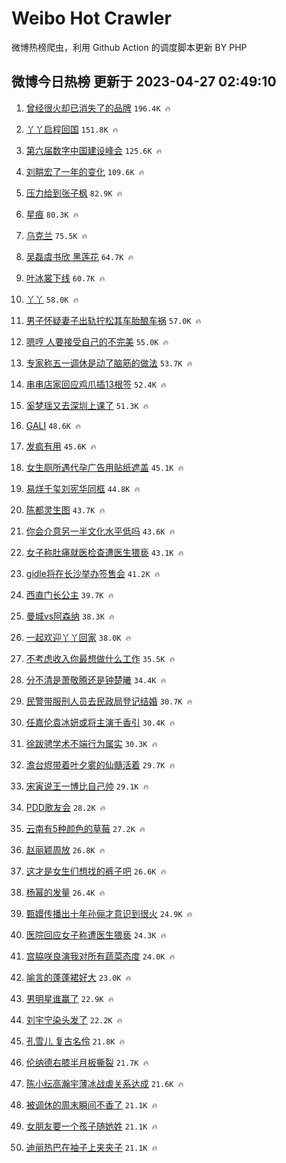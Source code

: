 # Weibo Hot Crawler 



微博热榜爬虫，利用 Github Action 的调度脚本更新 BY PHP 


## 微博今日热榜 更新于 2023-04-27 02:49:10 
1. [曾经很火却已消失了的品牌](https://s.weibo.com/weibo?q=%23%E6%9B%BE%E7%BB%8F%E5%BE%88%E7%81%AB%E5%8D%B4%E5%B7%B2%E6%B6%88%E5%A4%B1%E4%BA%86%E7%9A%84%E5%93%81%E7%89%8C%23&t=31&band_rank=1&Refer=top) `196.4K 🔥` 

1. [丫丫启程回国](https://s.weibo.com/weibo?q=%23%E4%B8%AB%E4%B8%AB%E5%90%AF%E7%A8%8B%E5%9B%9E%E5%9B%BD%23&t=31&band_rank=2&Refer=top) `151.8K 🔥` 

1. [第六届数字中国建设峰会](https://s.weibo.com/weibo?q=%23%E7%AC%AC%E5%85%AD%E5%B1%8A%E6%95%B0%E5%AD%97%E4%B8%AD%E5%9B%BD%E5%BB%BA%E8%AE%BE%E5%B3%B0%E4%BC%9A%23&t=31&band_rank=3&Refer=top) `125.6K 🔥` 

1. [刘畊宏了一年的变化](https://s.weibo.com/weibo?q=%23%E5%88%98%E7%95%8A%E5%AE%8F%E4%BA%86%E4%B8%80%E5%B9%B4%E7%9A%84%E5%8F%98%E5%8C%96%23&t=31&band_rank=4&Refer=top) `109.6K 🔥` 

1. [压力给到张子枫](https://s.weibo.com/weibo?q=%23%E5%8E%8B%E5%8A%9B%E7%BB%99%E5%88%B0%E5%BC%A0%E5%AD%90%E6%9E%AB%23&t=31&band_rank=5&Refer=top) `82.9K 🔥` 

1. [星痕](https://s.weibo.com/weibo?q=%E6%98%9F%E7%97%95&t=31&band_rank=6&Refer=top) `80.3K 🔥` 

1. [乌克兰](https://s.weibo.com/weibo?q=%23%E4%B9%8C%E5%85%8B%E5%85%B0%23&t=31&band_rank=7&Refer=top) `75.5K 🔥` 

1. [吴磊虞书欣 黑莲花](https://s.weibo.com/weibo?q=%E5%90%B4%E7%A3%8A%E8%99%9E%E4%B9%A6%E6%AC%A3%20%E9%BB%91%E8%8E%B2%E8%8A%B1&t=31&band_rank=8&Refer=top) `64.7K 🔥` 

1. [叶冰裳下线](https://s.weibo.com/weibo?q=%E5%8F%B6%E5%86%B0%E8%A3%B3%E4%B8%8B%E7%BA%BF&t=31&band_rank=9&Refer=top) `60.7K 🔥` 

1. [丫丫](https://s.weibo.com/weibo?q=%E4%B8%AB%E4%B8%AB&t=31&band_rank=10&Refer=top) `58.0K 🔥` 

1. [男子怀疑妻子出轨拧松其车胎酿车祸](https://s.weibo.com/weibo?q=%23%E7%94%B7%E5%AD%90%E6%80%80%E7%96%91%E5%A6%BB%E5%AD%90%E5%87%BA%E8%BD%A8%E6%8B%A7%E6%9D%BE%E5%85%B6%E8%BD%A6%E8%83%8E%E9%85%BF%E8%BD%A6%E7%A5%B8%23&t=31&band_rank=11&Refer=top) `57.0K 🔥` 

1. [嗯哼 人要接受自己的不完美](https://s.weibo.com/weibo?q=%E5%97%AF%E5%93%BC%20%E4%BA%BA%E8%A6%81%E6%8E%A5%E5%8F%97%E8%87%AA%E5%B7%B1%E7%9A%84%E4%B8%8D%E5%AE%8C%E7%BE%8E&t=31&band_rank=12&Refer=top) `55.0K 🔥` 

1. [专家称五一调休是动了脑筋的做法](https://s.weibo.com/weibo?q=%23%E4%B8%93%E5%AE%B6%E7%A7%B0%E4%BA%94%E4%B8%80%E8%B0%83%E4%BC%91%E6%98%AF%E5%8A%A8%E4%BA%86%E8%84%91%E7%AD%8B%E7%9A%84%E5%81%9A%E6%B3%95%23&t=31&band_rank=13&Refer=top) `53.7K 🔥` 

1. [串串店家回应鸡爪插13根签](https://s.weibo.com/weibo?q=%23%E4%B8%B2%E4%B8%B2%E5%BA%97%E5%AE%B6%E5%9B%9E%E5%BA%94%E9%B8%A1%E7%88%AA%E6%8F%9213%E6%A0%B9%E7%AD%BE%23&t=31&band_rank=14&Refer=top) `52.4K 🔥` 

1. [奚梦瑶又去深圳上课了](https://s.weibo.com/weibo?q=%23%E5%A5%9A%E6%A2%A6%E7%91%B6%E5%8F%88%E5%8E%BB%E6%B7%B1%E5%9C%B3%E4%B8%8A%E8%AF%BE%E4%BA%86%23&t=31&band_rank=15&Refer=top) `51.3K 🔥` 

1. [GALI](https://s.weibo.com/weibo?q=GALI&t=31&band_rank=16&Refer=top) `48.6K 🔥` 

1. [发疯有用](https://s.weibo.com/weibo?q=%E5%8F%91%E7%96%AF%E6%9C%89%E7%94%A8&t=31&band_rank=17&Refer=top) `45.6K 🔥` 

1. [女生厕所遇代孕广告用贴纸遮盖](https://s.weibo.com/weibo?q=%23%E5%A5%B3%E7%94%9F%E5%8E%95%E6%89%80%E9%81%87%E4%BB%A3%E5%AD%95%E5%B9%BF%E5%91%8A%E7%94%A8%E8%B4%B4%E7%BA%B8%E9%81%AE%E7%9B%96%23&t=31&band_rank=18&Refer=top) `45.1K 🔥` 

1. [易烊千玺刘宪华同框](https://s.weibo.com/weibo?q=%23%E6%98%93%E7%83%8A%E5%8D%83%E7%8E%BA%E5%88%98%E5%AE%AA%E5%8D%8E%E5%90%8C%E6%A1%86%23&t=31&band_rank=19&Refer=top) `44.8K 🔥` 

1. [陈都灵生图](https://s.weibo.com/weibo?q=%23%E9%99%88%E9%83%BD%E7%81%B5%E7%94%9F%E5%9B%BE%23&t=31&band_rank=20&Refer=top) `43.7K 🔥` 

1. [你会介意另一半文化水平低吗](https://s.weibo.com/weibo?q=%23%E4%BD%A0%E4%BC%9A%E4%BB%8B%E6%84%8F%E5%8F%A6%E4%B8%80%E5%8D%8A%E6%96%87%E5%8C%96%E6%B0%B4%E5%B9%B3%E4%BD%8E%E5%90%97%23&t=31&band_rank=21&Refer=top) `43.6K 🔥` 

1. [女子称肚痛就医检查遭医生猥亵](https://s.weibo.com/weibo?q=%23%E5%A5%B3%E5%AD%90%E7%A7%B0%E8%82%9A%E7%97%9B%E5%B0%B1%E5%8C%BB%E6%A3%80%E6%9F%A5%E9%81%AD%E5%8C%BB%E7%94%9F%E7%8C%A5%E4%BA%B5%23&t=31&band_rank=22&Refer=top) `43.1K 🔥` 

1. [gidle将在长沙举办签售会](https://s.weibo.com/weibo?q=%23gidle%E5%B0%86%E5%9C%A8%E9%95%BF%E6%B2%99%E4%B8%BE%E5%8A%9E%E7%AD%BE%E5%94%AE%E4%BC%9A%23&t=31&band_rank=23&Refer=top) `41.2K 🔥` 

1. [西直门长公主](https://s.weibo.com/weibo?q=%E8%A5%BF%E7%9B%B4%E9%97%A8%E9%95%BF%E5%85%AC%E4%B8%BB&t=31&band_rank=24&Refer=top) `39.7K 🔥` 

1. [曼城vs阿森纳](https://s.weibo.com/weibo?q=%23%E6%9B%BC%E5%9F%8Evs%E9%98%BF%E6%A3%AE%E7%BA%B3%23&t=31&band_rank=25&Refer=top) `38.3K 🔥` 

1. [一起欢迎丫丫回家](https://s.weibo.com/weibo?q=%23%E4%B8%80%E8%B5%B7%E6%AC%A2%E8%BF%8E%E4%B8%AB%E4%B8%AB%E5%9B%9E%E5%AE%B6%23&t=31&band_rank=26&Refer=top) `38.0K 🔥` 

1. [不考虑收入你最想做什么工作](https://s.weibo.com/weibo?q=%23%E4%B8%8D%E8%80%83%E8%99%91%E6%94%B6%E5%85%A5%E4%BD%A0%E6%9C%80%E6%83%B3%E5%81%9A%E4%BB%80%E4%B9%88%E5%B7%A5%E4%BD%9C%23&t=31&band_rank=27&Refer=top) `35.5K 🔥` 

1. [分不清是萧敬腾还是钟楚曦](https://s.weibo.com/weibo?q=%E5%88%86%E4%B8%8D%E6%B8%85%E6%98%AF%E8%90%A7%E6%95%AC%E8%85%BE%E8%BF%98%E6%98%AF%E9%92%9F%E6%A5%9A%E6%9B%A6&t=31&band_rank=28&Refer=top) `34.4K 🔥` 

1. [民警带服刑人员去民政局登记结婚](https://s.weibo.com/weibo?q=%23%E6%B0%91%E8%AD%A6%E5%B8%A6%E6%9C%8D%E5%88%91%E4%BA%BA%E5%91%98%E5%8E%BB%E6%B0%91%E6%94%BF%E5%B1%80%E7%99%BB%E8%AE%B0%E7%BB%93%E5%A9%9A%23&t=31&band_rank=29&Refer=top) `30.7K 🔥` 

1. [任嘉伦袁冰妍或将主演千香引](https://s.weibo.com/weibo?q=%23%E4%BB%BB%E5%98%89%E4%BC%A6%E8%A2%81%E5%86%B0%E5%A6%8D%E6%88%96%E5%B0%86%E4%B8%BB%E6%BC%94%E5%8D%83%E9%A6%99%E5%BC%95%23&t=31&band_rank=30&Refer=top) `30.4K 🔥` 

1. [徐跋骋学术不端行为属实](https://s.weibo.com/weibo?q=%23%E5%BE%90%E8%B7%8B%E9%AA%8B%E5%AD%A6%E6%9C%AF%E4%B8%8D%E7%AB%AF%E8%A1%8C%E4%B8%BA%E5%B1%9E%E5%AE%9E%23&t=31&band_rank=31&Refer=top) `30.3K 🔥` 

1. [澹台烬带着叶夕雾的仙髓活着](https://s.weibo.com/weibo?q=%23%E6%BE%B9%E5%8F%B0%E7%83%AC%E5%B8%A6%E7%9D%80%E5%8F%B6%E5%A4%95%E9%9B%BE%E7%9A%84%E4%BB%99%E9%AB%93%E6%B4%BB%E7%9D%80%23&t=31&band_rank=32&Refer=top) `29.7K 🔥` 

1. [宋寅说王一博比自己帅](https://s.weibo.com/weibo?q=%23%E5%AE%8B%E5%AF%85%E8%AF%B4%E7%8E%8B%E4%B8%80%E5%8D%9A%E6%AF%94%E8%87%AA%E5%B7%B1%E5%B8%85%23&t=31&band_rank=33&Refer=top) `29.1K 🔥` 

1. [PDD歌友会](https://s.weibo.com/weibo?q=PDD%E6%AD%8C%E5%8F%8B%E4%BC%9A&t=31&band_rank=34&Refer=top) `28.2K 🔥` 

1. [云南有5种颜色的草莓](https://s.weibo.com/weibo?q=%23%E4%BA%91%E5%8D%97%E6%9C%895%E7%A7%8D%E9%A2%9C%E8%89%B2%E7%9A%84%E8%8D%89%E8%8E%93%23&t=31&band_rank=35&Refer=top) `27.2K 🔥` 

1. [赵丽颖周放](https://s.weibo.com/weibo?q=%E8%B5%B5%E4%B8%BD%E9%A2%96%E5%91%A8%E6%94%BE&t=31&band_rank=36&Refer=top) `26.8K 🔥` 

1. [这才是女生们想找的裤子吧](https://s.weibo.com/weibo?q=%23%E8%BF%99%E6%89%8D%E6%98%AF%E5%A5%B3%E7%94%9F%E4%BB%AC%E6%83%B3%E6%89%BE%E7%9A%84%E8%A3%A4%E5%AD%90%E5%90%A7%23&t=31&band_rank=37&Refer=top) `26.6K 🔥` 

1. [杨幂的发量](https://s.weibo.com/weibo?q=%23%E6%9D%A8%E5%B9%82%E7%9A%84%E5%8F%91%E9%87%8F%23&t=31&band_rank=38&Refer=top) `26.4K 🔥` 

1. [甄嬛传播出十年孙俪才意识到很火](https://s.weibo.com/weibo?q=%23%E7%94%84%E5%AC%9B%E4%BC%A0%E6%92%AD%E5%87%BA%E5%8D%81%E5%B9%B4%E5%AD%99%E4%BF%AA%E6%89%8D%E6%84%8F%E8%AF%86%E5%88%B0%E5%BE%88%E7%81%AB%23&t=31&band_rank=39&Refer=top) `24.9K 🔥` 

1. [医院回应女子称遭医生猥亵](https://s.weibo.com/weibo?q=%23%E5%8C%BB%E9%99%A2%E5%9B%9E%E5%BA%94%E5%A5%B3%E5%AD%90%E7%A7%B0%E9%81%AD%E5%8C%BB%E7%94%9F%E7%8C%A5%E4%BA%B5%23&t=31&band_rank=40&Refer=top) `24.3K 🔥` 

1. [宫脇咲良演我对所有蔬菜态度](https://s.weibo.com/weibo?q=%23%E5%AE%AB%E8%84%87%E5%92%B2%E8%89%AF%E6%BC%94%E6%88%91%E5%AF%B9%E6%89%80%E6%9C%89%E8%94%AC%E8%8F%9C%E6%80%81%E5%BA%A6%23&t=31&band_rank=41&Refer=top) `24.0K 🔥` 

1. [喻言的蓬蓬裙好大](https://s.weibo.com/weibo?q=%23%E5%96%BB%E8%A8%80%E7%9A%84%E8%93%AC%E8%93%AC%E8%A3%99%E5%A5%BD%E5%A4%A7%23&t=31&band_rank=42&Refer=top) `23.0K 🔥` 

1. [男明星谁赢了](https://s.weibo.com/weibo?q=%E7%94%B7%E6%98%8E%E6%98%9F%E8%B0%81%E8%B5%A2%E4%BA%86&t=31&band_rank=43&Refer=top) `22.9K 🔥` 

1. [刘宇宁染头发了](https://s.weibo.com/weibo?q=%23%E5%88%98%E5%AE%87%E5%AE%81%E6%9F%93%E5%A4%B4%E5%8F%91%E4%BA%86%23&t=31&band_rank=44&Refer=top) `22.2K 🔥` 

1. [孔雪儿 复古名伶](https://s.weibo.com/weibo?q=%E5%AD%94%E9%9B%AA%E5%84%BF%20%E5%A4%8D%E5%8F%A4%E5%90%8D%E4%BC%B6&t=31&band_rank=45&Refer=top) `21.8K 🔥` 

1. [伦纳德右膝半月板撕裂](https://s.weibo.com/weibo?q=%23%E4%BC%A6%E7%BA%B3%E5%BE%B7%E5%8F%B3%E8%86%9D%E5%8D%8A%E6%9C%88%E6%9D%BF%E6%92%95%E8%A3%82%23&t=31&band_rank=46&Refer=top) `21.7K 🔥` 

1. [陈小纭高瀚宇薄冰战虐关系达成](https://s.weibo.com/weibo?q=%23%E9%99%88%E5%B0%8F%E7%BA%AD%E9%AB%98%E7%80%9A%E5%AE%87%E8%96%84%E5%86%B0%E6%88%98%E8%99%90%E5%85%B3%E7%B3%BB%E8%BE%BE%E6%88%90%23&t=31&band_rank=47&Refer=top) `21.6K 🔥` 

1. [被调休的周末瞬间不香了](https://s.weibo.com/weibo?q=%23%E8%A2%AB%E8%B0%83%E4%BC%91%E7%9A%84%E5%91%A8%E6%9C%AB%E7%9E%AC%E9%97%B4%E4%B8%8D%E9%A6%99%E4%BA%86%23&t=31&band_rank=48&Refer=top) `21.1K 🔥` 

1. [女朋友要一个孩子随她姓](https://s.weibo.com/weibo?q=%E5%A5%B3%E6%9C%8B%E5%8F%8B%E8%A6%81%E4%B8%80%E4%B8%AA%E5%AD%A9%E5%AD%90%E9%9A%8F%E5%A5%B9%E5%A7%93&t=31&band_rank=49&Refer=top) `21.1K 🔥` 

1. [迪丽热巴在袖子上夹夹子](https://s.weibo.com/weibo?q=%23%E8%BF%AA%E4%B8%BD%E7%83%AD%E5%B7%B4%E5%9C%A8%E8%A2%96%E5%AD%90%E4%B8%8A%E5%A4%B9%E5%A4%B9%E5%AD%90%23&t=31&band_rank=50&Refer=top) `21.1K 🔥` 

